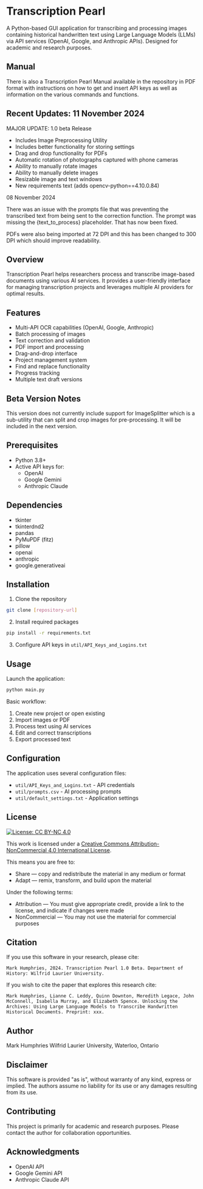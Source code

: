 # Transcription Pearl

A Python-based GUI application for transcribing and processing images containing historical handwritten text using Large Language Models (LLMs) via API services (OpenAI, Google, and Anthropic APIs). Designed for academic and research purposes.

## Manual

There is also a Transcription Pearl Manual available in the repository in PDF format with instructions on how to get and insert API keys as well as information on the various commands and functions.

## Recent Updates: 11 November 2024

MAJOR UPDATE: 1.0 beta Release

- Includes Image Preprocessing Utility
- Includes better functionality for storing settings
- Drag and drop functionality for PDFs
- Automatic rotation of photographs captured with phone cameras
- Ability to manually rotate images
- Ability to manually delete images
- Resizable image and text windows
- New requirements text (adds opencv-python==4.10.0.84)

08 November 2024

There was an issue with the prompts file that was preventing the transcribed text from being sent to the correction function. The prompt was missing the {text_to_process} placeholder. That has now been fixed.

PDFs were also being imported at 72 DPI and this has been changed to 300 DPI which should improve readability.

## Overview

Transcription Pearl helps researchers process and transcribe image-based documents using various AI services. It provides a user-friendly interface for managing transcription projects and leverages multiple AI providers for optimal results.

## Features

- Multi-API OCR capabilities (OpenAI, Google, Anthropic)
- Batch processing of images
- Text correction and validation
- PDF import and processing
- Drag-and-drop interface
- Project management system
- Find and replace functionality
- Progress tracking
- Multiple text draft versions

## Beta Version Notes

This version does not currently include support for ImageSplitter which is a sub-utility that can split and crop images for pre-processing. It will be included in the next version.

## Prerequisites

- Python 3.8+
- Active API keys for:
  - OpenAI
  - Google Gemini
  - Anthropic Claude

## Dependencies

- tkinter
- tkinterdnd2
- pandas
- PyMuPDF (fitz)
- pillow
- openai
- anthropic
- google.generativeai

## Installation

1. Clone the repository
```bash
git clone [repository-url]
```

2. Install required packages
```bash
pip install -r requirements.txt
```

3. Configure API keys in `util/API_Keys_and_Logins.txt`

## Usage

Launch the application:
```bash
python main.py
```

Basic workflow:
1. Create new project or open existing
2. Import images or PDF
3. Process text using AI services
4. Edit and correct transcriptions
5. Export processed text

## Configuration

The application uses several configuration files:
- `util/API_Keys_and_Logins.txt` - API credentials
- `util/prompts.csv` - AI processing prompts
- `util/default_settings.txt` - Application settings

## License

[![License: CC BY-NC 4.0](https://img.shields.io/badge/License-CC%20BY--NC%204.0-lightgrey.svg)](https://creativecommons.org/licenses/by-nc/4.0/)

This work is licensed under a [Creative Commons Attribution-NonCommercial 4.0 International License](https://creativecommons.org/licenses/by-nc/4.0/).

This means you are free to:
- Share — copy and redistribute the material in any medium or format
- Adapt — remix, transform, and build upon the material

Under the following terms:
- Attribution — You must give appropriate credit, provide a link to the license, and indicate if changes were made
- NonCommercial — You may not use the material for commercial purposes

## Citation

If you use this software in your research, please cite:
```
Mark Humphries, 2024. Transcription Pearl 1.0 Beta. Department of History: Wilfrid Laurier University.
```

If you wish to cite the paper that explores this research cite:
```
Mark Humphries, Lianne C. Leddy, Quinn Downton, Meredith Legace, John McConnell, Isabella Murray, and Elizabeth Spence. Unlocking the Archives: Using Large Language Models to Transcribe Handwritten Historical Documents. Preprint: xxx.
```

## Author

Mark Humphries
Wilfrid Laurier University, Waterloo, Ontario

## Disclaimer

This software is provided "as is", without warranty of any kind, express or implied. The authors assume no liability for its use or any damages resulting from its use.

## Contributing

This project is primarily for academic and research purposes. Please contact the author for collaboration opportunities.

## Acknowledgments

- OpenAI API
- Google Gemini API
- Anthropic Claude API
